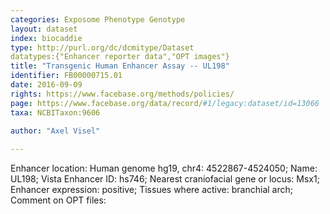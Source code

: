 ```yaml
---
categories: Exposome Phenotype Genotype
layout: dataset  
index: biocaddie  
type: http://purl.org/dc/dcmitype/Dataset  
datatypes:{"Enhancer reporter data","OPT images"}  
title: "Transgenic Human Enhancer Assay -- UL198"  
identifier: FB00000715.01  
date: 2016-09-09  
rights: https://www.facebase.org/methods/policies/  
page: https://www.facebase.org/data/record/#1/legacy:dataset/id=13066  
taxa: NCBITaxon:9606  
  
author: "Axel Visel"  

---
```

 Enhancer location: Human genome hg19, chr4: 4522867-4524050; Name: UL198; Vista Enhancer ID: hs746; Nearest craniofacial gene or locus: Msx1; Enhancer expression: positive; Tissues where active: branchial arch; Comment on OPT files: 

